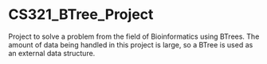 # CS321_BTree_Project
Project to solve a problem from the field of Bioinformatics using BTrees. The amount of data being handled in this project is large, so a BTree is used as an external data structure.
